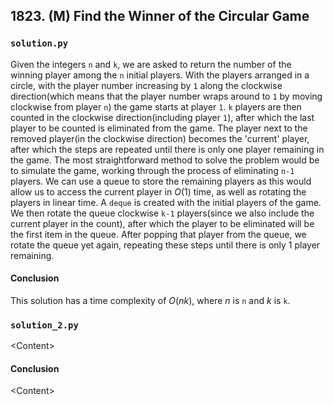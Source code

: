 ## 1823. (M) Find the Winner of the Circular Game

### `solution.py`
Given the integers `n` and `k`, we are asked to return the number of the winning player among the `n` initial players. With the players arranged in a circle, with the player number increasing by `1` along the clockwise direction(which means that the player number wraps around to `1` by moving clockwise from player `n`) the game starts at player `1`. `k` players are then counted in the clockwise direction(including player `1`), after which the last player to be counted is eliminated from the game. The player next to the removed player(in the clockwise direction) becomes the 'current' player, after which the steps are repeated until there is only one player remaining in the game. The most straightforward method to solve the problem would be to simulate the game, working through the process of eliminating `n-1` players. We can use a queue to store the remaining players as this would allow us to access the current player in $O(1)$ time, as well as rotating the players in linear time. A `deque` is created with the initial players of the game. We then rotate the queue clockwise `k-1` players(since we also include the current player in the count), after which the player to be eliminated will be the first item in the queue. After popping that player from the queue, we rotate the queue yet again, repeating these steps until there is only 1 player remaining.  

#### Conclusion
This solution has a time complexity of $O(nk)$, where $n$ is `n` and $k$ is `k`.   
  


### `solution_2.py`
\<Content\>  

#### Conclusion
\<Content\>  
  

